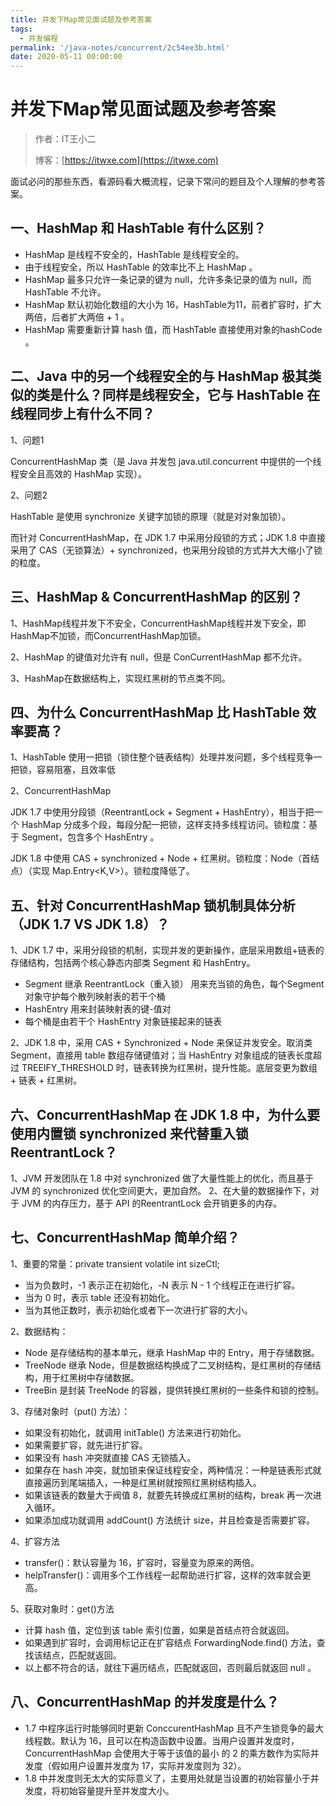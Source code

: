 ```yaml
---
title: 并发下Map常见面试题及参考答案
tags:
  - 并发编程
permalink: '/java-notes/concurrent/2c54ee3b.html'
date: 2020-05-11 00:00:00
---
```


# 并发下Map常见面试题及参考答案

> 作者：IT王小二
>
> 博客：[https://itwxe.com](https://itwxe.com)

面试必问的那些东西，看源码看大概流程，记录下常问的题目及个人理解的参考答案。

## 一、HashMap 和 HashTable 有什么区别？

- HashMap 是线程不安全的，HashTable 是线程安全的。
- 由于线程安全，所以 HashTable 的效率比不上 HashMap 。
- HashMap 最多只允许一条记录的键为 null，允许多条记录的值为 null，而 HashTable 不允许。
- HashMap 默认初始化数组的大小为 16，HashTable为11，前者扩容时，扩大两倍，后者扩大两倍 + 1 。
- HashMap 需要重新计算 hash 值，而 HashTable 直接使用对象的hashCode 。

## 二、Java 中的另一个线程安全的与 HashMap 极其类似的类是什么？同样是线程安全，它与 HashTable 在线程同步上有什么不同？

1、问题1

ConcurrentHashMap 类（是 Java 并发包 java.util.concurrent 中提供的一个线程安全且高效的 HashMap 实现）。

2、问题2

HashTable 是使用 synchronize 关键字加锁的原理（就是对对象加锁）。

而针对 ConcurrentHashMap，在 JDK 1.7 中采用分段锁的方式；JDK 1.8 中直接采用了 CAS（无锁算法）+ synchronized，也采用分段锁的方式并大大缩小了锁的粒度。

## 三、HashMap & ConcurrentHashMap 的区别？

1、HashMap线程并发下不安全，ConcurrentHashMap线程并发下安全，即HashMap不加锁，而ConcurrentHashMap加锁。

2、HashMap 的键值对允许有 null，但是 ConCurrentHashMap 都不允许。

3、HashMap在数据结构上，实现红黑树的节点类不同。

## 四、为什么 ConcurrentHashMap 比 HashTable 效率要高？

1、HashTable 使用一把锁（锁住整个链表结构）处理并发问题，多个线程竞争一把锁，容易阻塞，且效率低

2、ConcurrentHashMap

JDK 1.7 中使用分段锁（ReentrantLock + Segment + HashEntry），相当于把一个 HashMap 分成多个段，每段分配一把锁，这样支持多线程访问。锁粒度：基于 Segment，包含多个 HashEntry 。

JDK 1.8 中使用 CAS + synchronized + Node + 红黑树。锁粒度：Node（首结点）（实现 Map.Entry<K,V>）。锁粒度降低了。

## 五、针对 ConcurrentHashMap 锁机制具体分析（JDK 1.7 VS JDK 1.8）？

1、JDK 1.7 中，采用分段锁的机制，实现并发的更新操作，底层采用数组+链表的存储结构，包括两个核心静态内部类 Segment 和 HashEntry。

- Segment 继承 ReentrantLock（重入锁） 用来充当锁的角色，每个Segment 对象守护每个散列映射表的若干个桶
- HashEntry 用来封装映射表的键-值对
- 每个桶是由若干个 HashEntry 对象链接起来的链表

2、JDK 1.8 中，采用 CAS + Synchronized + Node 来保证并发安全。取消类Segment，直接用 table 数组存储键值对；当 HashEntry 对象组成的链表长度超过 TREEIFY_THRESHOLD 时，链表转换为红黑树，提升性能。底层变更为数组 + 链表 + 红黑树。

## 六、ConcurrentHashMap 在 JDK 1.8 中，为什么要使用内置锁 synchronized 来代替重入锁 ReentrantLock？

1、JVM 开发团队在 1.8 中对 synchronized 做了大量性能上的优化，而且基于 JVM 的 synchronized 优化空间更大，更加自然。
2、在大量的数据操作下，对于 JVM 的内存压力，基于 API 的ReentrantLock 会开销更多的内存。

## 七、ConcurrentHashMap 简单介绍？

1、重要的常量：private transient volatile int sizeCtl;

- 当为负数时，-1 表示正在初始化，-N 表示 N - 1 个线程正在进行扩容。
- 当为 0 时，表示 table 还没有初始化。
- 当为其他正数时，表示初始化或者下一次进行扩容的大小。

2、数据结构：

- Node 是存储结构的基本单元，继承 HashMap 中的 Entry，用于存储数据。
- TreeNode 继承 Node，但是数据结构换成了二叉树结构，是红黑树的存储结构，用于红黑树中存储数据。
- TreeBin 是封装 TreeNode 的容器，提供转换红黑树的一些条件和锁的控制。

3、存储对象时（put() 方法）：

- 如果没有初始化，就调用 initTable() 方法来进行初始化。
- 如果需要扩容，就先进行扩容。
- 如果没有 hash 冲突就直接 CAS 无锁插入。
- 如果存在 hash 冲突，就加锁来保证线程安全，两种情况：一种是链表形式就直接遍历到尾端插入，一种是红黑树就按照红黑树结构插入。
- 如果该链表的数量大于阀值 8，就要先转换成红黑树的结构，break 再一次进入循环。
- 如果添加成功就调用 addCount() 方法统计 size，并且检查是否需要扩容。

4、扩容方法 

- transfer()：默认容量为 16，扩容时，容量变为原来的两倍。
- helpTransfer()：调用多个工作线程一起帮助进行扩容，这样的效率就会更高。

5、获取对象时：get()方法

- 计算 hash 值，定位到该 table 索引位置，如果是首结点符合就返回。
- 如果遇到扩容时，会调用标记正在扩容结点 ForwardingNode.find() 方法，查找该结点，匹配就返回。
- 以上都不符合的话，就往下遍历结点，匹配就返回，否则最后就返回 null 。

## 八、ConcurrentHashMap 的并发度是什么？

- 1.7 中程序运行时能够同时更新 ConccurentHashMap 且不产生锁竞争的最大线程数。默认为 16，且可以在构造函数中设置。当用户设置并发度时，ConcurrentHashMap 会使用大于等于该值的最小 的 2 的乘方数作为实际并发度（假如用户设置并发度为 17，实际并发度则为 32）。
- 1.8 中并发度则无太大的实际意义了，主要用处就是当设置的初始容量小于并发度，将初始容量提升至并发度大小。


